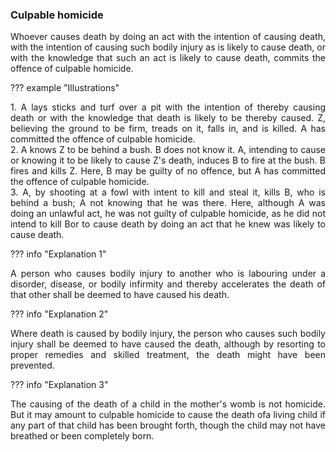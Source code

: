 ### Culpable homicide
<div style="text-align: justify">

Whoever causes death by doing an act with the intention of causing death, with the intention of causing such bodily injury as is likely to cause death, or with the knowledge that such an act is likely to cause death, commits the offence of culpable homicide.

</div>

??? example "Illustrations"   
    <div style="text-align: justify"> 1. A lays sticks and turf over a pit with the intention of thereby causing death or with the knowledge that death is likely to be thereby caused. Z, believing the ground to be firm, treads on it, falls in, and is killed. A has committed the offence of culpable homicide.
    <div style="text-align: justify"> 2. A knows Z to be behind a bush. B does not know it. A, intending to cause or knowing it to be likely to cause Z's death, induces B to fire at the bush. B fires and kills Z. Here, B may be guilty of no offence, but A has committed the offence of culpable homicide.
    <div style="text-align: justify"> 3. A, by shooting at a fowl with intent to kill and steal it, kills B, who is behind a bush; A not knowing that he was there. Here, although A was doing an unlawful act, he was not guilty of culpable homicide, as he did not intend to kill Bor to cause death by doing an act that he knew was likely to cause death.


??? info "Explanation 1"
    <div style="text-align: justify"> A person who causes bodily injury to another who is labouring under a disorder, disease, or bodily infirmity and thereby accelerates the death of that other shall be deemed to have caused his death.

??? info "Explanation 2"
    <div style="text-align: justify"> Where death is caused by bodily injury, the person who causes such bodily injury shall be deemed to have caused the death, although by resorting to proper remedies and skilled treatment, the death might have been prevented.

??? info "Explanation 3"
    <div style="text-align: justify"> The causing of the death of a child in the mother's womb is not homicide. But it may amount to culpable homicide to cause the death ofa living child if any part of that child has been brought forth, though the child may not have breathed or been completely born.

